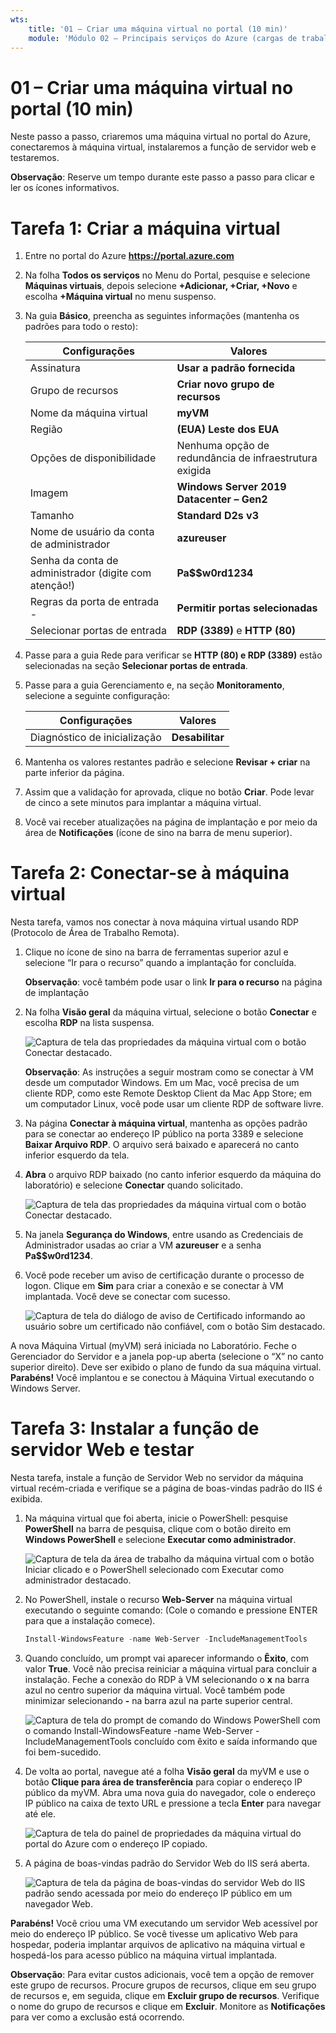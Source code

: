 ```yaml
---
wts:
    title: '01 – Criar uma máquina virtual no portal (10 min)'
    module: 'Módulo 02 – Principais serviços do Azure (cargas de trabalho)'
---
```

# 01 – Criar uma máquina virtual no portal (10 min)

Neste passo a passo, criaremos uma máquina virtual no portal do Azure, conectaremos à máquina virtual, instalaremos a função de servidor web e testaremos. 

**Observação**: Reserve um tempo durante este passo a passo para clicar e ler os ícones informativos. 

# Tarefa 1: Criar a máquina virtual 
1. Entre no portal do Azure **https://portal.azure.com**

3. Na folha **Todos os serviços** no Menu do Portal, pesquise e selecione **Máquinas virtuais**, depois selecione **+Adicionar, +Criar, +Novo** e escolha **+Máquina virtual** no menu suspenso.

4. Na guia **Básico**, preencha as seguintes informações (mantenha os padrões para todo o resto):

    | Configurações | Valores |
    |  -- | -- |
    | Assinatura | **Usar a padrão fornecida** |
    | Grupo de recursos | **Criar novo grupo de recursos** |
    | Nome da máquina virtual | **myVM** |
    | Região | **(EUA) Leste dos EUA**|
    | Opções de disponibilidade | Nenhuma opção de redundância de infraestrutura exigida|
    | Imagem | **Windows Server 2019 Datacenter – Gen2**|
    | Tamanho | **Standard D2s v3**|
    | Nome de usuário da conta de administrador | **azureuser** |
    | Senha da conta de administrador (digite com atenção!) | **Pa$$w0rd1234**|
    | Regras da porta de entrada - | **Permitir portas selecionadas**|
    | Selecionar portas de entrada | **RDP (3389)** e **HTTP (80)**| 

5. Passe para a guia Rede para verificar se **HTTP (80) e RDP (3389)** estão selecionadas na seção **Selecionar portas de entrada**.

6. Passe para a guia Gerenciamento e, na seção **Monitoramento**, selecione a seguinte configuração:

    | Configurações | Valores |
    | -- | -- |
    | Diagnóstico de inicialização | **Desabilitar**|

7. Mantenha os valores restantes padrão e selecione **Revisar + criar** na parte inferior da página.

8. Assim que a validação for aprovada, clique no botão **Criar**. Pode levar de cinco a sete minutos para implantar a máquina virtual.

9. Você vai receber atualizações na página de implantação e por meio da área de **Notificações** (ícone de sino na barra de menu superior).

# Tarefa 2: Conectar-se à máquina virtual

Nesta tarefa, vamos nos conectar à nova máquina virtual usando RDP (Protocolo de Área de Trabalho Remota). 

1. Clique no ícone de sino na barra de ferramentas superior azul e selecione “Ir para o recurso” quando a implantação for concluída. 

    **Observação**: você também pode usar o link **Ir para o recurso** na página de implantação 

2. Na folha **Visão geral** da máquina virtual, selecione o botão **Conectar** e escolha **RDP** na lista suspensa.

    ![Captura de tela das propriedades da máquina virtual com o botão Conectar destacado.](../images/0101.png)

    **Observação**: As instruções a seguir mostram como se conectar à VM desde um computador Windows. Em um Mac, você precisa de um cliente RDP, como este Remote Desktop Client da Mac App Store; em um computador Linux, você pode usar um cliente RDP de software livre.

2. Na página **Conectar à máquina virtual**, mantenha as opções padrão para se conectar ao endereço IP público na porta 3389 e selecione **Baixar Arquivo RDP**. O arquivo será baixado e aparecerá no canto inferior esquerdo da tela.

3. **Abra** o arquivo RDP baixado (no canto inferior esquerdo da máquina do laboratório) e selecione **Conectar** quando solicitado. 

    ![Captura de tela das propriedades da máquina virtual com o botão Conectar destacado. ](../images/0102.png)

4. Na janela **Segurança do Windows**, entre usando as Credenciais de Administrador usadas ao criar a VM **azureuser** e a senha **Pa$$w0rd1234**. 

5. Você pode receber um aviso de certificação durante o processo de logon. Clique em **Sim** para criar a conexão e se conectar à VM implantada. Você deve se conectar com sucesso.

    ![Captura de tela do diálogo de aviso de Certificado informando ao usuário sobre um certificado não confiável, com o botão Sim destacado. ](../images/0104.png)

A nova Máquina Virtual (myVM) será iniciada no Laboratório. Feche o Gerenciador do Servidor e a janela pop-up aberta (selecione o “X” no canto superior direito). Deve ser exibido o plano de fundo da sua máquina virtual. **Parabéns!** Você implantou e se conectou à Máquina Virtual executando o Windows Server. 

# Tarefa 3: Instalar a função de servidor Web e testar

Nesta tarefa, instale a função de Servidor Web no servidor da máquina virtual recém-criada e verifique se a página de boas-vindas padrão do IIS é exibida. 

1. Na máquina virtual que foi aberta, inicie o PowerShell: pesquise **PowerShell** na barra de pesquisa, clique com o botão direito em **Windows PowerShell** e selecione **Executar como administrador**.

    ![Captura de tela da área de trabalho da máquina virtual com o botão Iniciar clicado e o PowerShell selecionado com Executar como administrador destacado.](../images/0105.png)

2. No PowerShell, instale o recurso **Web-Server** na máquina virtual executando o seguinte comando: (Cole o comando e pressione ENTER para que a instalação comece).

    ```PowerShell
    Install-WindowsFeature -name Web-Server -IncludeManagementTools
    ```
  
3. Quando concluído, um prompt vai aparecer informando o **Êxito**, com valor **True**. Você não precisa reiniciar a máquina virtual para concluir a instalação. Feche a conexão do RDP à VM selecionando o **x** na barra azul no centro superior da máquina virtual. Você também pode minimizar selecionando **-** na barra azul na parte superior central.

    ![Captura de tela do prompt de comando do Windows PowerShell com o comando Install-WindowsFeature -name Web-Server -IncludeManagementTools concluído com êxito e saída informando que foi bem-sucedido.](../images/0106.png)

4. De volta ao portal, navegue até a folha **Visão geral** da myVM e use o botão **Clique para área de transferência** para copiar o endereço IP público da myVM. Abra uma nova guia do navegador, cole o endereço IP público na caixa de texto URL e pressione a tecla **Enter** para navegar até ele.

    ![Captura de tela do painel de propriedades da máquina virtual do portal do Azure com o endereço IP copiado.](../images/0107.png)

5. A página de boas-vindas padrão do Servidor Web do IIS será aberta.

    ![Captura de tela da página de boas-vindas do servidor Web do IIS padrão sendo acessada por meio do endereço IP público em um navegador Web.](../images/0108.png)

**Parabéns!** Você criou uma VM executando um servidor Web acessível por meio do endereço IP público. Se você tivesse um aplicativo Web para hospedar, poderia implantar arquivos de aplicativo na máquina virtual e hospedá-los para acesso público na máquina virtual implantada.


**Observação**: Para evitar custos adicionais, você tem a opção de remover este grupo de recursos. Procure grupos de recursos, clique em seu grupo de recursos e, em seguida, clique em **Excluir grupo de recursos**. Verifique o nome do grupo de recursos e clique em **Excluir**. Monitore as **Notificações** para ver como a exclusão está ocorrendo.
